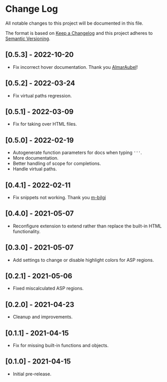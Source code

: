 # Change Log

All notable changes to this project will be documented in this file.

The format is based on [Keep a Changelog](http://keepachangelog.com/en/1.0.0/)
and this project adheres to [Semantic Versioning](http://semver.org/spec/v2.0.0.html).

## [0.5.3] - 2022-10-20

- Fix incorrect hover documentation. Thank you [AlmarAubel](https://github.com/zbecknell/asp-classic-support/pull/16)!

## [0.5.2] - 2022-03-24

- Fix virtual paths regression.

## [0.5.1] - 2022-03-09

- Fix for taking over HTML files.

## [0.5.0] - 2022-02-19

- Autogenerate function parameters for docs when typing `'''`.
- More documentation.
- Better handling of scope for completions.
- Handle virtual paths.

## [0.4.1] - 2022-02-11

- Fix snippets not working. Thank you [m-bilgi](https://github.com/zbecknell/asp-classic-support/issues/12)

## [0.4.0] - 2021-05-07

- Reconfigure extension to extend rather than replace the built-in HTML functionality.

## [0.3.0] - 2021-05-07

- Add settings to change or disable highlight colors for ASP regions.

## [0.2.1] - 2021-05-06

- Fixed miscalculated ASP regions.

## [0.2.0] - 2021-04-23

- Cleanup and improvements.

## [0.1.1] - 2021-04-15

- Fix for missing built-in functions and objects.

## [0.1.0] - 2021-04-15

- Initial pre-release.